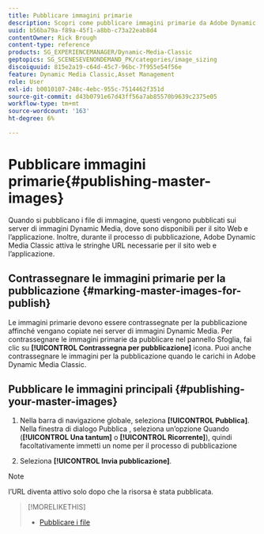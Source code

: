 ```yaml
---
title: Pubblicare immagini primarie
description: Scopri come pubblicare immagini primarie da Adobe Dynamic Media Classic.
uuid: b56ba79a-f89a-45f1-a8bb-c73a22eab8d4
contentOwner: Rick Brough
content-type: reference
products: SG_EXPERIENCEMANAGER/Dynamic-Media-Classic
geptopics: SG_SCENESEVENONDEMAND_PK/categories/image_sizing
discoiquuid: 815e2a19-c64d-45c7-96bc-7f955e54f56e
feature: Dynamic Media Classic,Asset Management
role: User
exl-id: b0010107-248c-4ebc-955c-7514462f351d
source-git-commit: d43b0791e67d43ff56a7ab85570b9639c2375e05
workflow-type: tm+mt
source-wordcount: '163'
ht-degree: 6%

---
```


# Pubblicare immagini primarie{#publishing-master-images}

Quando si pubblicano i file di immagine, questi vengono pubblicati sui server di immagini Dynamic Media, dove sono disponibili per il sito Web e l’applicazione. Inoltre, durante il processo di pubblicazione, Adobe Dynamic Media Classic attiva le stringhe URL necessarie per il sito web e l’applicazione.

## Contrassegnare le immagini primarie per la pubblicazione {#marking-master-images-for-publish}

Le immagini primarie devono essere contrassegnate per la pubblicazione affinché vengano copiate nei server di immagini Dynamic Media. Per contrassegnare le immagini primarie da pubblicare nel pannello Sfoglia, fai clic su **[!UICONTROL Contrassegna per pubblicazione]** icona. Puoi anche contrassegnare le immagini per la pubblicazione quando le carichi in Adobe Dynamic Media Classic.

## Pubblicare le immagini principali {#publishing-your-master-images}

1. Nella barra di navigazione globale, seleziona **[!UICONTROL Pubblica]**. Nella finestra di dialogo Pubblica , seleziona un’opzione Quando (**[!UICONTROL Una tantum]** o **[!UICONTROL Ricorrente]**), quindi facoltativamente immetti un nome per il processo di pubblicazione

1. Seleziona **[!UICONTROL Invia pubblicazione]**.

>[!NOTE]
>
>l’URL diventa attivo solo dopo che la risorsa è stata pubblicata.

>[!MORELIKETHIS]
>
>* [Pubblicare i file](publishing-files.md#publishing_files)

